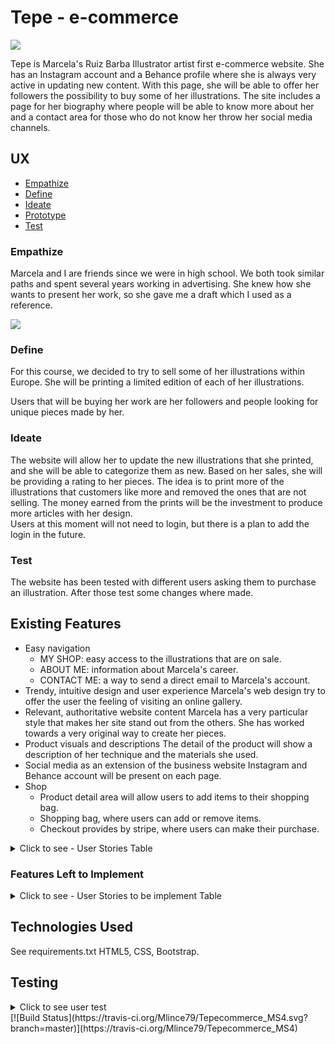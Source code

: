 # Tepe - e-commerce

<img src="https://raw.githubusercontent.com/Mlince79/Tepecommerce_MS4/master/site/documentation/static/img/laptop-tablet-phone-pc.jpg" style="margin: 0;">

Tepe is Marcela's Ruiz Barba Illustrator artist first e-commerce website. She has an Instagram account and a Behance profile where she is always very active in updating new content.
With this page, she will be able to offer her followers the possibility to buy some of her illustrations. 
The site includes a page for her biography where people will be able to know more about her and a contact area for those who do not know her throw her social media channels.  

## UX

  * [Empathize](#Empathize)
  * [Define](#Define)
  * [Ideate](#Ideate)
  * [Prototype](#Prototype)
  * [Test](#Test)

### Empathize

Marcela and I are friends since we were in high school. We both took similar paths and spent several years working in advertising. 
She knew how she wants to present her work, so she gave me a draft which I used as a reference. 

<img src="https://raw.githubusercontent.com/Mlince79/Tepecommerce_MS4/master/site/documentation/static/img/draft.jpg" style="margin: 0;">

### Define

For this course, we decided to try to sell some of her illustrations within Europe. She will be printing a limited edition of each of her illustrations.

Users that will be buying her work are her followers and people looking for unique pieces made by her.

### Ideate

The website will allow her to update the new illustrations that she printed, and she will be able to categorize them as new. 
Based on her sales, she will be providing a rating to her pieces. 
The idea is to print more of the illustrations that customers like more and removed the ones that are not selling. 
The money earned from the prints will be the investment to produce more articles with her design.  
Users at this moment will not need to login, but there is a plan to add the login in the future. 

### Test 

The website has been tested with different users asking them to purchase an illustration. After those test some changes where made. 

## Existing Features
* Easy navigation
    - MY SHOP: easy access to the illustrations that are on sale.
    - ABOUT ME: information about Marcela's career. 
    - CONTACT ME: a way to send a direct email to Marcela's account.
* Trendy, intuitive design and user experience
Marcela's web design try to offer the user the feeling of visiting an online gallery. 
* Relevant, authoritative website content
Marcela has a very particular style that makes her site stand out from the others. She has worked towards a very original way to create her pieces. 
* Product visuals and descriptions
The detail of the product will show a description of her technique and the materials she used. 
* Social media as an extension of the business website
Instagram and Behance account will be present on each page.
* Shop
    - Product detail area will allow users to add items to their shopping bag.
    - Shopping bag, where users can add or remove items.
    - Checkout provides by stripe, where users can make their purchase.

<details>
    <summary>Click to see - User Stories Table</summary>

&nbsp;

User story ID | As a | Want to be able to... | So that I can...
--------------|---------|------------------------|-----------------
|             ||        **Viewing and Navegation**            ||
1 - | Shopper | View a list of illustrations | Select some to purchase
2 - | Shopper | View individual product details | Identify the price, description, product rating, illustration image
3 - | Shopper | Easily view the total of my purchase at any time | See how much I want to spend
|             || **Purchasing and Checkout** ||
4 - | Shopper | Easily select the quantity of a product when purchasing it. | Ensure I do not accidentally select the wrong product or quantity
5 - | Shopper | View items in my bag to be bought	| Identify the total cost of my articles and all items I will receive
6 - | Shopper | Adjust the number of individual items in my bag | Easily make changes to my purchase before checkout
7 - | Shopper | Easily enter my payment information | Check out quickly and with no hassles
8 - | Shopper | Feel my personal and payment information is safe and secure | Confidently provide the needed information to make a purchase 
9 - | Shopper | View an order confirmation after checkout | Verify that I haven't created any mistakes
10 - | Shopper | Receive an email confirmation after checking out | Keep the proof of what I've purchased for my records
|             || **Admin and Store Management** ||           |
11 - | Store Owner | Add an illustration | Add new illustrations in my web-shop
12 - | Store Owner | Edit/Update an illustration | Change image, prices and description
13 - | Store Owner | Delete an illustration | Remove illustrations that are sold out
</details>

### Features Left to Implement
<details>
    <summary>Click to see - User Stories to be implement Table</summary>

&nbsp;
User story ID | As a | Want to be able to... | So that I can...
--------------|---------|------------------------|-----------------
|                 || **Registration and User Accounts**	||		       |
1 | Site User | Easily register for an account | Have a personal account and be able to view my profile
2 | Site User | Easily login and logout | Access my personal information 
3 | Site User | Easily recover my password in case i forget it | Recover access to my account
4 | Site User | Receive an email confirmation after registering | Verify that my account registration was successful 
5 | Site User | Have a personalized user profile | View my order history and order confirmations, and save my payment information
</details>

## Technologies Used
See requirements.txt
HTML5, CSS, Bootstrap.

## Testing
<details>
    <summary>Click to see user test</summary>

***Base Html***
- Display logo image.
- Display menu and active links after hover and after a click.
Display social media, Instagram and Behance and confirm active hover and working links opening a separate page. 

***Home***
- Display home image.

***My Shop***
- Display illustrations images. 
- Display button to sort illustrations by Price Low-High, Most Popular and New Illustrations.
- Confirm the functionality of the sort illustrations button.
- Confirm the display overlay is working on each image and showing the complete and correct information.

***My Shop/detail product***
- Display image illustration correctly.
- Display all the information about the piece correctly: name, price, size, rating, description.
- Display quantity button and be sure that customers can only allow buying 2 of each image. 
- Confirm that buttons Keep Shopping and Add to the bag are working. 
- Confirm those toast messages appears when adding a new item and when adding more items. 
- Confirm checkout outline border appears after adding the first item in the shopping bag. 
- Confirm checkout button is displayed and working correctly and showing the correct amount. 

***Bag***
- Shopping bag will display all the illustrations added to the bag. 
- Show: title, size, price quantity and subtotal of each image. 
- Show the correct total order amount to be pay, delivery cost and total, including delivery cost.
- Keep shopping and secure checkout button working. 

***Checkout***
- Checkout form displays correctly.
- Order summary shows the total amount of items. 
- Item includes name, size, quantity and subtotal: order total, delivery and total, including delivery cost. 
- The form has all the required fields. And show with a (*) the ones mandatory.
- Details: Full name and Email Address.
- Delivery: Phone number, Street Address 1 and 2, Town or City, Country, State or Locality Postal Code
- Country - Display all the nations. 
- Payment 
- Complete the order and adjust the bag button shows correctly and are working. 
- The message that shows the amount of money that will be a charge is displayed correctly and in red. 

***Checkout success***
- Order information is displayed. 
- A notification that an email has been sent is shown as well. 
- Toast message is displayed.
- Link to go-to products is displayed and working. 

***About***
- Display Marcelas illustration image.
- Display text.

***Contact***
- Display illustration image.
- Display form to contact. 
- Verification fields are active.
- Submit button working. 

***For the owner of the website***
- Will have access to products/add/ 
- Available login. A toast message will be shown after a successful login. 
- Access direct to Product Management, where the owner will be able to add new products by filling out the form. 
- Buttons of Cancel, Add Product, Sign Out will be active. 
- Cancel = Will redirect owner to the products section.
- Add Product = Will add a new product. 
- Sign Out = Owner will be able to logout. 
- Products section. The owner will be able to see her account active. On click, a dropdown will be displayed to have access to Product Management and logout. 
- The owner can edit or delete illustrations in the products detail page. 
- Sign out page, the owner will be able to logout or to go back to product management. After signing out, the owner will get a toast message and redirect to the homepage. 


</details>
[![Build Status](https://travis-ci.org/Mlince79/Tepecommerce_MS4.svg?branch=master)](https://travis-ci.org/Mlince79/Tepecommerce_MS4)





